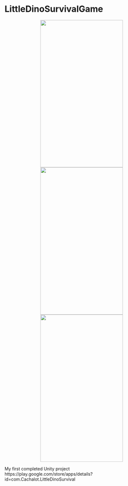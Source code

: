 # LittleDinoSurvivalGame
<center><p>
<img src="https://user-images.githubusercontent.com/34143453/47267257-27649700-d54a-11e8-9bb5-154c120d8d23.jpg" width="270" height="480">
<img src="https://user-images.githubusercontent.com/34143453/47267261-2e8ba500-d54a-11e8-9f21-fc48e188d711.jpg" width="270" height="480">
<img src="https://user-images.githubusercontent.com/34143453/47267395-f1281700-d54b-11e8-9aa2-0008445767aa.jpg" width="270" height="480">
</p></center>
<p>My first completed Unity project<br>
https://play.google.com/store/apps/details?id=com.Cachalot.LittleDinoSurvival</p>
